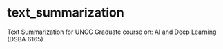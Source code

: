 # text_summarization
Text Summarization for UNCC Graduate course on: AI and Deep Learning (DSBA 6165)
